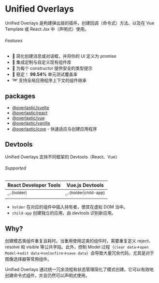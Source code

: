 # Unified Overlays

Unified Overlays 是构建弹出层的插件，创建回调（命令式）方法、以及在 Vue Template 或 React Jsx 中（声明式）使用。

###### Features

- 💫 简化创建消息或对话框，并将你的 UI 定义为 promise
- 🧩 集成定制与自定义现有组件库
- 🦾 为每个 constructor 提供安全的类型提示
- 🌟 稳定！ **99.54%** 单元测试覆盖率
- ➿ 支持全局应用程序上下文的组件继承

## packages

- [@overlastic/svelte](/zh/core/svelte/)
- [@overlastic/react](/zh/core/react/)
- [@overlastic/vue](/zh/vue/)
- [@overlastic/vanilla](/zh/core/element/)
- [@overlastic/core](/zh/core/functions/constructor.html) - 快速适应与创建应用程序

## Devtools

Unified Overlays 支持不同框架的 Devtools（React、Vue）

###### Supported

| React Developer Tools | Vue.js Devtools                 |
| --------------------- | ------------------------------- |
| ✅<sup>(holder)</sup>  | ✅<sup>(holder\|child-app)</sup> |

- `holder` 在对应的组件中插入持有者，使其在虚拟 DOM 当中。
- `child-app` 创建独立的应用，由 devtools 识别新应用。

## Why?

创建模态类组件重复且耗时。当重用使用这类的组件时，需要重复定义 reject、resolve 和 visible 等公共字段。此外，控制 Model 过程（`clear data`->`open Model`->`edit data`->`onConfirm`->`save data`）会导致大量冗余代码，尤其是对于图像选择器等常用组件。

Unified Overlays 通过统一冗余流程和状态管理简化了模式创建。它可以有效地创建命令式组件，并且仍然可以声明式使用。
